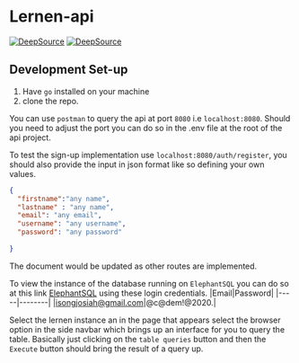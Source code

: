 # Lernen-api

[![DeepSource](https://deepsource.io/gh/isongjosiah/lernen-api.svg/?label=active+issues&show_trend=true&token=iqPqGUucIDx_hvL69dd7Ke0X)](https://deepsource.io/gh/isongjosiah/lernen-api/?ref=repository-badge)     [![DeepSource](https://deepsource.io/gh/isongjosiah/lernen-api.svg/?label=resolved+issues&show_trend=true&token=iqPqGUucIDx_hvL69dd7Ke0X)](https://deepsource.io/gh/isongjosiah/lernen-api/?ref=repository-badge)


## Development Set-up
1. Have `go` installed on your machine
2. clone the repo.

You can use `postman` to query the api at port `8080` i.e `localhost:8080`. Should you 
need to adjust the port you can do so in the .env file at the root of the api project.

To test the sign-up implementation use `localhost:8080/auth/register`, you should also provide the input in json format like so defining your own values. 
```JSON
{
  "firstname":"any name",
  "lastname" : "any name",
  "email": "any email",
  "username": "any username",
  "password": "any password"
  
}
```

The document would be updated as other routes are implemented.

To view the instance of the database running on `ElephantSQL` you can do so
at this link [ElephantSQL](https://api.elephantsql.com/console/6fb7001a-11f5-49f0-88e7-61a08c8ac348/browser?# "ElephantSQL home") using these login credentials.
|Email|Password|
|-----|--------|
|isongjosiah@gmail.com|@c@dem!@2020.|

Select the lernen instance an in the page that appears select the browser option in the side navbar 
which brings up an interface for you to query the table. 
Basically just clicking on the `table queries` button and then the `Execute` button should bring the result of a query up.
